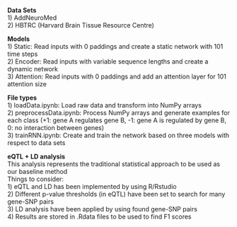 **Data Sets**
<br> 1) AddNeuroMed
<br> 2) HBTRC (Harvard Brain Tissue Resource Centre)


**Models**
<br> 1) Static: Read inputs with 0 paddings and create a static network with 101 time steps
<br> 2) Encoder: Read inputs with variable sequence lengths and create a dynamic network
<br> 3) Attention: Read inputs with 0 paddings and add an attention layer for 101 attention size

**File types**
<br> 1) loadData.ipynb: Load raw data and transform into NumPy arrays
<br> 2) preprocessData.ipynb: Process NumPy arrays and generate examples for each class (+1: gene A regulates gene B, -1: gene A is regulated by gene B, 0: no interaction between genes)
<br> 3) trainRNN.ipynb: Create and train the network based on three models with respect to data sets

**eQTL + LD analysis**
<br> This analysis represents the traditional statistical approach to be used as our baseline method
<br> Things to consider:
<br> 1) eQTL and LD has been implemented by using R/Rstudio
<br> 2) Different p-value thresholds (in eQTL) have been set to search for many gene-SNP pairs 
<br> 3) LD analysis have been applied by using found gene-SNP pairs
<br> 4) Results are stored in .Rdata files to be used to find F1 scores
